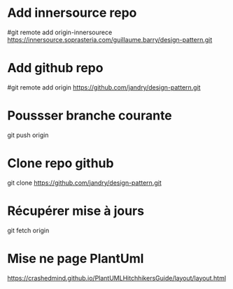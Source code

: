 # Add innersource repo
#git remote add origin-innersourece https://innersource.soprasteria.com/guillaume.barry/design-pattern.git

# Add github repo
#git remote add origin https://github.com/jandry/design-pattern.git

# Poussser branche courante
git push origin

# Clone repo github
git clone https://github.com/jandry/design-pattern.git

# Récupérer mise à jours
git fetch origin

# Mise ne page PlantUml
https://crashedmind.github.io/PlantUMLHitchhikersGuide/layout/layout.html
